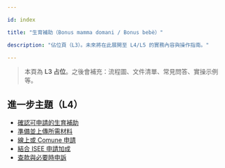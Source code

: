 ---
id: index
title: "生育補助（Bonus mamma domani / Bonus bebè）"
description: "佔位頁（L3）。未來將在此展開至 L4/L5 的實務內容與操作指南。"
---


> 本頁為 **L3 占位**。之後會補充：流程圖、文件清單、常見問答、實操示例等。


## 進一步主題（L4）

- [確認可申請的生育補助](./confirm-bonus-type/)
- [準備並上傳所需材料](./gather-documents/)
- [線上或 Comune 申請](./apply-online-or-municipality/)
- [結合 ISEE 申請加成](./link-with-isee/)
- [查款與必要時申訴](./check-payment-and-appeal/)
